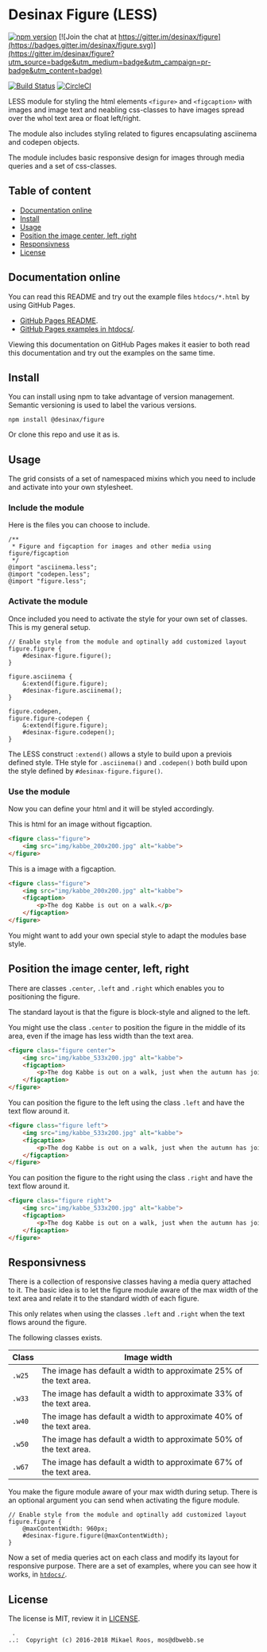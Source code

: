 Desinax Figure (LESS)
===============================

[![npm version](https://badge.fury.io/js/%40desinax%2Ffigure.svg)](https://badge.fury.io/js/%40desinax%2Ffigure)
[![Join the chat at https://gitter.im/desinax/figure](https://badges.gitter.im/desinax/figure.svg)](https://gitter.im/desinax/figure?utm_source=badge&utm_medium=badge&utm_campaign=pr-badge&utm_content=badge)

[![Build Status](https://travis-ci.org/desinax/figure.svg?branch=master)](https://travis-ci.org/desinax/figure)
[![CircleCI](https://circleci.com/gh/desinax/figure.svg?style=svg)](https://circleci.com/gh/desinax/figure)

LESS module for styling the html elements `<figure>` and `<figcaption>` with images and image text and neabling css-classes to have images spread over the whol text area or float left/right.

The module also includes styling related to figures encapsulating asciinema and codepen objects.

The module includes basic responsive design for images through media queries and a set of css-classes.



Table of content
-------------------------------

* [Documentation online](#documentation-online)
* [Install](#install)
* [Usage](#Usage)
* [Position the image center, left, right](#Position-the-image-center-left-right)
* [Responsivness](#Responsivness)
* [License](#license)



Documentation online
-------------------------------

You can read this README and try out the example files `htdocs/*.html` by using GitHub Pages.

* [GitHub Pages README](https://desinax.github.io/figure/).
* [GitHub Pages examples in htdocs/](https://desinax.github.io/figure/htdocs).

Viewing this documentation on GitHub Pages makes it easier to both read this documentation and try out the examples on the same time.



Install
-------------------------------

You can install using npm to take advantage of version management. Semantic versioning is used to label the various versions.

```text
npm install @desinax/figure
```

Or clone this repo and use it as is.



Usage
-------------------------------

The grid consists of a set of namespaced mixins which you need to include and activate into your own stylesheet.



### Include the module

Here is the files you can choose to include.

```less
/**
 * Figure and figcaption for images and other media using figure/figcaption
 */
@import "asciinema.less";
@import "codepen.less";
@import "figure.less";
```



### Activate the module

Once included you need to activate the style for your own set of classes. This is my general setup.

```less
// Enable style from the module and optinally add customized layout
figure.figure {
    #desinax-figure.figure();
}

figure.asciinema {
    &:extend(figure.figure);
    #desinax-figure.asciinema();
}

figure.codepen,
figure.figure-codepen {
    &:extend(figure.figure);
    #desinax-figure.codepen();
}
```

The LESS construct `:extend()` allows a style to build upon a previois defined style. THe style for `.asciinema()` and `.codepen()` both build upon the style defined by `#desinax-figure.figure()`.



### Use the module

Now you can define your html and it will be styled accordingly.

This is html for an image without figcaption.

```html
<figure class="figure">
    <img src="img/kabbe_200x200.jpg" alt="kabbe">
</figure>
```

This is a image with a figcaption.

```html
<figure class="figure">
    <img src="img/kabbe_200x200.jpg" alt="kabbe">
    <figcaption>
        <p>The dog Kabbe is out on a walk.</p>
    </figcaption>
</figure>
```

You might want to add your own special style to adapt the modules base style.



Position the image center, left, right
-------------------------------

There are classes `.center`, `.left` and `.right` which enables you to positioning the figure.

The standard layout is that the figure is block-style and aligned to the left.

You might use the class `.center` to position the figure in the middle of its area, even if the image has less width than the text area.

```html
<figure class="figure center">
    <img src="img/kabbe_533x200.jpg" alt="kabbe">
    <figcaption>
        <p>The dog Kabbe is out on a walk, just when the autumn has joined us.</p>
    </figcaption>
</figure>
```

You can position the figure to the left using the class `.left` and have the text flow around it.

```html
<figure class="figure left">
    <img src="img/kabbe_533x200.jpg" alt="kabbe">
    <figcaption>
        <p>The dog Kabbe is out on a walk, just when the autumn has joined us.</p>
    </figcaption>
</figure>
```

You can position the figure to the right using the class `.right` and have the text flow around it.

```html
<figure class="figure right">
    <img src="img/kabbe_533x200.jpg" alt="kabbe">
    <figcaption>
        <p>The dog Kabbe is out on a walk, just when the autumn has joined us.</p>
    </figcaption>
</figure>
```



Responsivness
-------------------------------

There is a collection of responsive classes having a media query attached to it. The basic idea is to let the figure module aware of the max width of the text area and relate it to the standard width of each figure.

This only relates when using the classes `.left` and `.right` when the text flows around the figure.

The following classes exists.

| Class  | Image width |
|--------|-------------|
| `.w25` | The image has default a width to approximate 25% of the text area. |
| `.w33` | The image has default a width to approximate 33% of the text area. |
| `.w40` | The image has default a width to approximate 40% of the text area. |
| `.w50` | The image has default a width to approximate 50% of the text area. |
| `.w67` | The image has default a width to approximate 67% of the text area. |

You make the figure module aware of your max width during setup. There is an optional argument you can send when activating the figure module.

```less
// Enable style from the module and optinally add customized layout
figure.figure {
    @maxContentWidth: 960px;
    #desinax-figure.figure(@maxContentWidth);
}
```

Now a set of media queries act on each class and modify its layout for responsive purpose. There are a set of examples, where you can see how it works, in [`htdocs/`](htdocs).



License
-------------------------------

The license is MIT, review it in [LICENSE](LICENSE).



```
 . 
..:  Copyright (c) 2016-2018 Mikael Roos, mos@dbwebb.se 
```
